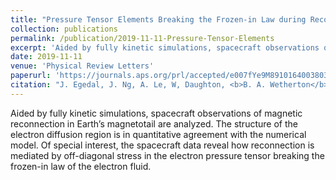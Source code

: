 ```yaml
---
title: "Pressure Tensor Elements Breaking the Frozen-in Law during Reconnection in Earth's Magnetotail"
collection: publications
permalink: /publication/2019-11-11-Pressure-Tensor-Elements
excerpt: 'Aided by fully kinetic simulations, spacecraft observations of magnetic reconnection in Earth’s magnetotail are analyzed. The structure of the electron diffusion region is in quantitative agreement with the numerical model. Of special interest, the spacecraft data reveal how reconnection is mediated by off-diagonal stress in the electron pressure tensor breaking the frozen-in law of the electron fluid.'
date: 2019-11-11
venue: 'Physical Review Letters'
paperurl: 'https://journals.aps.org/prl/accepted/e007fYe9M8910164003803e7ae73409a8b808935c'
citation: "J. Egedal, J. Ng, A. Le, W, Daughton, <b>B. A. Wetherton</b>, J. Dorelli, D. Gershman, and A. Rager. Pressure tensor elements breaking the frozen-in law during reconnection in Earth's magnetotail. Physical Review Letters. In Press. "
---
```

Aided by fully kinetic simulations, spacecraft observations of magnetic reconnection in Earth’s magnetotail are analyzed. The structure of the electron diffusion region is in quantitative agreement with the numerical model. Of special interest, the spacecraft data reveal how reconnection is mediated by off-diagonal stress in the electron pressure tensor breaking the frozen-in law of the electron fluid.
